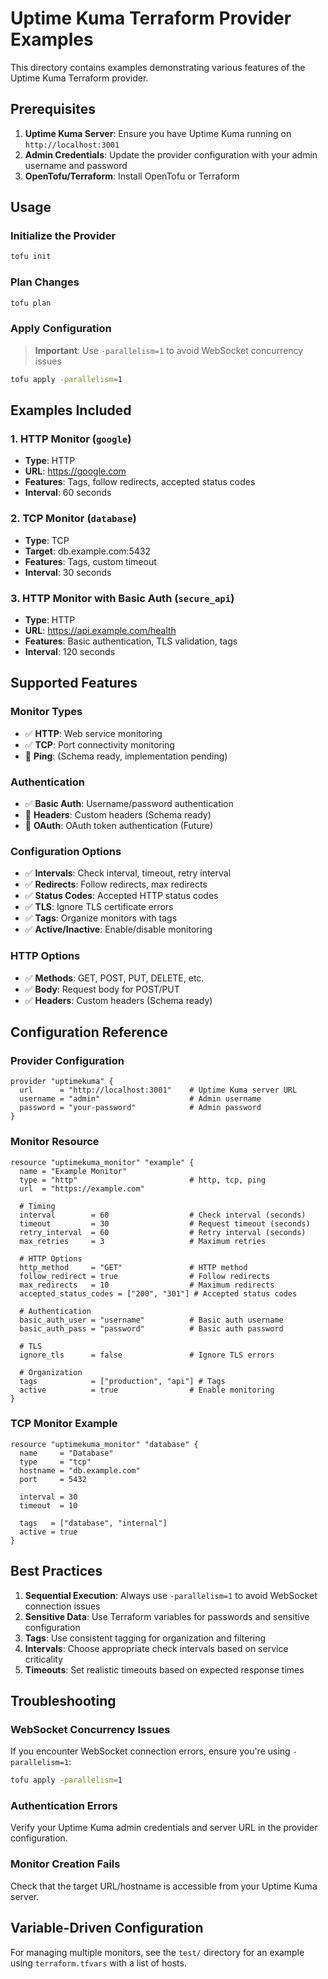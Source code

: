 # Uptime Kuma Terraform Provider Examples

This directory contains examples demonstrating various features of the Uptime Kuma Terraform provider.

## Prerequisites

1. **Uptime Kuma Server**: Ensure you have Uptime Kuma running on `http://localhost:3001`
2. **Admin Credentials**: Update the provider configuration with your admin username and password
3. **OpenTofu/Terraform**: Install OpenTofu or Terraform

## Usage

### Initialize the Provider

```bash
tofu init
```

### Plan Changes

```bash
tofu plan
```

### Apply Configuration

> **Important**: Use `-parallelism=1` to avoid WebSocket concurrency issues

```bash
tofu apply -parallelism=1
```

## Examples Included

### 1. HTTP Monitor (`google`)
- **Type**: HTTP
- **URL**: https://google.com
- **Features**: Tags, follow redirects, accepted status codes
- **Interval**: 60 seconds

### 2. TCP Monitor (`database`)
- **Type**: TCP
- **Target**: db.example.com:5432
- **Features**: Tags, custom timeout
- **Interval**: 30 seconds

### 3. HTTP Monitor with Basic Auth (`secure_api`)
- **Type**: HTTP
- **URL**: https://api.example.com/health
- **Features**: Basic authentication, TLS validation, tags
- **Interval**: 120 seconds

## Supported Features

### Monitor Types
- ✅ **HTTP**: Web service monitoring
- ✅ **TCP**: Port connectivity monitoring
- 🔄 **Ping**: (Schema ready, implementation pending)

### Authentication
- ✅ **Basic Auth**: Username/password authentication
- 🔄 **Headers**: Custom headers (Schema ready)
- 🔄 **OAuth**: OAuth token authentication (Future)

### Configuration Options
- ✅ **Intervals**: Check interval, timeout, retry interval
- ✅ **Redirects**: Follow redirects, max redirects
- ✅ **Status Codes**: Accepted HTTP status codes
- ✅ **TLS**: Ignore TLS certificate errors
- ✅ **Tags**: Organize monitors with tags
- ✅ **Active/Inactive**: Enable/disable monitoring

### HTTP Options
- ✅ **Methods**: GET, POST, PUT, DELETE, etc.
- ✅ **Body**: Request body for POST/PUT
- ✅ **Headers**: Custom headers (Schema ready)

## Configuration Reference

### Provider Configuration

```hcl
provider "uptimekuma" {
  url      = "http://localhost:3001"    # Uptime Kuma server URL
  username = "admin"                    # Admin username
  password = "your-password"            # Admin password
}
```

### Monitor Resource

```hcl
resource "uptimekuma_monitor" "example" {
  name = "Example Monitor"
  type = "http"                         # http, tcp, ping
  url  = "https://example.com"
  
  # Timing
  interval        = 60                  # Check interval (seconds)
  timeout         = 30                  # Request timeout (seconds)
  retry_interval  = 60                  # Retry interval (seconds)
  max_retries     = 3                   # Maximum retries
  
  # HTTP Options
  http_method     = "GET"               # HTTP method
  follow_redirect = true                # Follow redirects
  max_redirects   = 10                  # Maximum redirects
  accepted_status_codes = ["200", "301"] # Accepted status codes
  
  # Authentication
  basic_auth_user = "username"          # Basic auth username
  basic_auth_pass = "password"          # Basic auth password
  
  # TLS
  ignore_tls      = false               # Ignore TLS errors
  
  # Organization
  tags            = ["production", "api"] # Tags
  active          = true                # Enable monitoring
}
```

### TCP Monitor Example

```hcl
resource "uptimekuma_monitor" "database" {
  name     = "Database"
  type     = "tcp"
  hostname = "db.example.com"
  port     = 5432
  
  interval = 30
  timeout  = 10
  
  tags   = ["database", "internal"]
  active = true
}
```

## Best Practices

1. **Sequential Execution**: Always use `-parallelism=1` to avoid WebSocket connection issues
2. **Sensitive Data**: Use Terraform variables for passwords and sensitive configuration
3. **Tags**: Use consistent tagging for organization and filtering
4. **Intervals**: Choose appropriate check intervals based on service criticality
5. **Timeouts**: Set realistic timeouts based on expected response times

## Troubleshooting

### WebSocket Concurrency Issues
If you encounter WebSocket connection errors, ensure you're using `-parallelism=1`:

```bash
tofu apply -parallelism=1
```

### Authentication Errors
Verify your Uptime Kuma admin credentials and server URL in the provider configuration.

### Monitor Creation Fails
Check that the target URL/hostname is accessible from your Uptime Kuma server.

## Variable-Driven Configuration

For managing multiple monitors, see the `test/` directory for an example using `terraform.tfvars` with a list of hosts.
